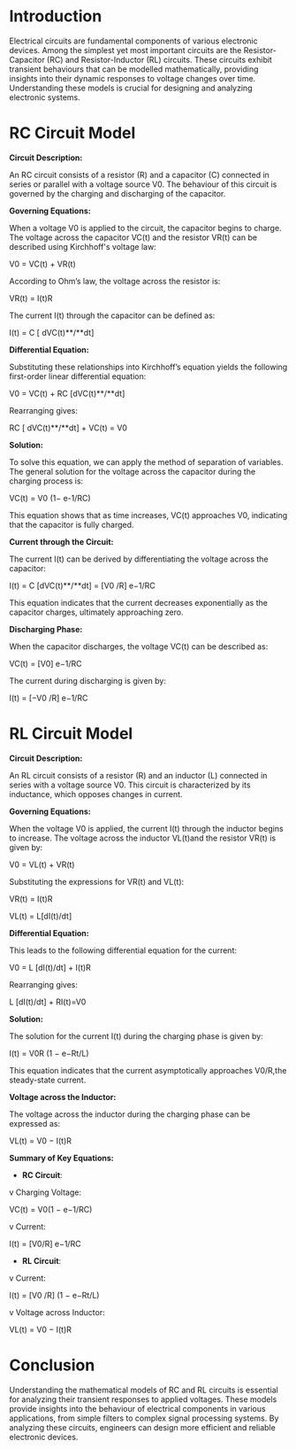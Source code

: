 # Introduction

Electrical circuits are fundamental components of various electronic devices. Among the simplest yet most important circuits are the Resistor-Capacitor (RC) and Resistor-Inductor (RL) circuits. These circuits exhibit transient behaviours that can be modelled mathematically, providing insights into their dynamic responses to voltage changes over time. Understanding these models is crucial for designing and analyzing electronic systems.

# RC Circuit Model

**Circuit Description:**

An RC circuit consists of a resistor (R) and a capacitor (C) connected in series or parallel with a voltage source V0​. The behaviour of this circuit is governed by the charging and discharging of the capacitor.

**Governing Equations:**

When a voltage V0​ is applied to the circuit, the capacitor begins to charge. The voltage across the capacitor VC(t) and the resistor VR​(t) can be described using Kirchhoff's voltage law:

V0 = VC(t) + VR(t)

According to Ohm’s law, the voltage across the resistor is:

VR(t) = I(t)R

The current I(t) through the capacitor can be defined as:

I(t) = C [ dVC​(t)**​/**dt]

**Differential Equation:**

Substituting these relationships into Kirchhoff’s equation yields the following first-order linear differential equation:

V0 = VC(t) + RC [dVC(t)**/**dt]​

Rearranging gives:

RC [ dVC(t)**/**dt] + VC(t) = V0 ​

**Solution:**

To solve this equation, we can apply the method of separation of variables. The general solution for the voltage across the capacitor during the charging process is:

VC(t) = V0 (1− e-1/RC)

This equation shows that as time increases, VC(t) approaches V0​, indicating that the capacitor is fully charged.

**Current through the Circuit:**

The current I(t) can be derived by differentiating the voltage across the capacitor:

I(t) = C [dVC(t)**/**dt] = [V0 /R] e−1/RC

This equation indicates that the current decreases exponentially as the capacitor charges, ultimately approaching zero.

**Discharging Phase:**

When the capacitor discharges, the voltage VC(t) can be described as:

VC(t) = [V0] e−1/RC

The current during discharging is given by:

I(t) = [−V0 /R] e−1/RC

# RL Circuit Model

**Circuit Description:**

An RL circuit consists of a resistor (R) and an inductor (L) connected in series with a voltage source V0​. This circuit is characterized by its inductance, which opposes changes in current.

**Governing Equations:**

When the voltage V0​ is applied, the current I(t) through the inductor begins to increase. The voltage across the inductor VL(t)and the resistor VR(t) is given by:

V0 = VL(t) + VR(t)

Substituting the expressions for VR(t) and VL(t):

VR(t) = I(t)R

VL(t) = L[dI(t)/dt​]

**Differential Equation:**

This leads to the following differential equation for the current:

V0 = L [dI(t)/dt] + I(t)R

Rearranging gives:

L [dI(t)/dt] + RI(t)=V0 ​

**Solution:**

The solution for the current I(t) during the charging phase is given by:

I(t) = V0R (1 − e−Rt/L)

This equation indicates that the current asymptotically approaches V0/R​​,the steady-state current.

**Voltage across the Inductor:**

The voltage across the inductor during the charging phase can be expressed as:

VL(t) = V0 − I(t)R

**Summary of Key Equations:**

- **RC Circuit**:

v Charging Voltage:

VC(t) = V0(1 − e−1/RC)

v Current:

I(t) = [V0/R] e−1/RC

- **RL Circuit**:

v Current:

I(t) = [V0 /R] (1 − e−Rt/L)

v Voltage across Inductor:

VL(t) = V0 − I(t)R

# Conclusion

Understanding the mathematical models of RC and RL circuits is essential for analyzing their transient responses to applied voltages. These models provide insights into the behaviour of electrical components in various applications, from simple filters to complex signal processing systems. By analyzing these circuits, engineers can design more efficient and reliable electronic devices.